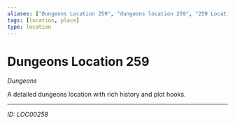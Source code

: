 ```yaml
---
aliases: ["Dungeons Location 259", "dungeons location 259", "259 Location Dungeons"]
tags: [location, place]
type: location
---
```


# Dungeons Location 259

*Dungeons*

A detailed dungeons location with rich history and plot hooks.

---
*ID: LOC00258*